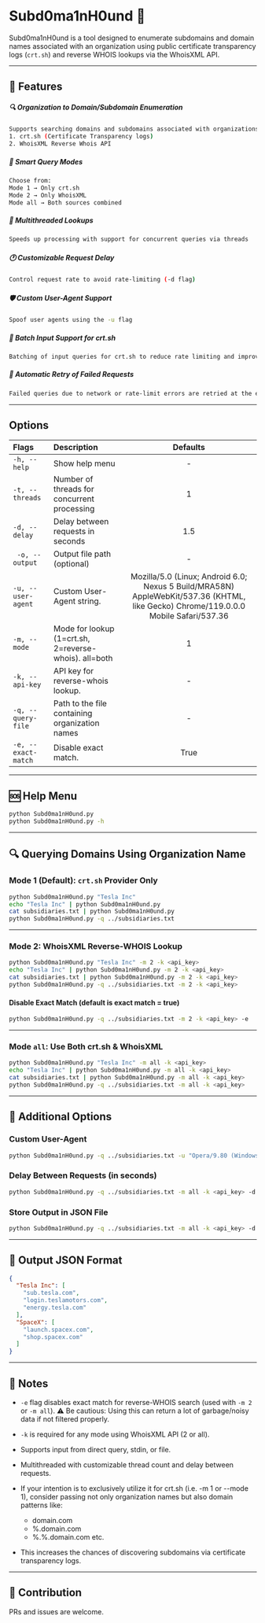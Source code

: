 # Subd0ma1nH0und 🐾

Subd0ma1nH0und is a tool designed to enumerate subdomains and domain names associated with an organization using public certificate transparency logs (`crt.sh`) and reverse WHOIS lookups via the WhoisXML API.

---
## 🚀 Features

##### 🔍 Organization to Domain/Subdomain Enumeration
```bash
Supports searching domains and subdomains associated with organizations using:
1. crt.sh (Certificate Transparency logs)
2. WhoisXML Reverse Whois API
```
##### 🧠 Smart Query Modes
```bash
Choose from:
Mode 1 → Only crt.sh
Mode 2 → Only WhoisXML
Mode all → Both sources combined
```
##### 🧵 Multithreaded Lookups
```bash
Speeds up processing with support for concurrent queries via threads
```
##### 🕐 Customizable Request Delay
```bash
Control request rate to avoid rate-limiting (-d flag)
```
##### 🛡️ Custom User-Agent Support
```bash
Spoof user agents using the -u flag
```
##### 🧾 Batch Input Support for crt.sh
```bash
Batching of input queries for crt.sh to reduce rate limiting and improve efficiency
```
##### 🔁 Automatic Retry of Failed Requests
```bash
Failed queries due to network or rate-limit errors are retried at the end using multithreading.
```
---
## Options
| Flags              | Description | Defaults |
| :---------------- | :------ | :----: |
|`-h, --help  ` |Show help menu   | - |
|`-t, --threads  ` |Number of threads for concurrent processing   | 1 |
|` -d, --delay `  |   Delay between requests in seconds	   | 1.5 |
|` -o, --output`  |  Output file path (optional)	   | - |
|`-u, --user-agent`|Custom User-Agent string.|Mozilla/5.0 (Linux; Android 6.0; Nexus 5 Build/MRA58N) AppleWebKit/537.36 (KHTML, like Gecko) Chrome/119.0.0.0 Mobile Safari/537.36|
|`-m, --mode`|Mode for lookup (1=crt.sh, 2=reverse-whois). all=both|1|
|`-k, --api-key`|API key for reverse-whois lookup.|-|
| `-q, --query-file` |  Path to the file containing organization names| - |
|`-e, --exact-match`|Disable exact match.|True|
---

## 🆘 Help Menu

```bash
python Subd0ma1nH0und.py
python Subd0ma1nH0und.py -h
```

---

## 🔍 Querying Domains Using Organization Name

### Mode 1 (Default): `crt.sh` Provider Only

```bash
python Subd0ma1nH0und.py "Tesla Inc"
echo "Tesla Inc" | python Subd0ma1nH0und.py
cat subsidiaries.txt | python Subd0ma1nH0und.py
python Subd0ma1nH0und.py -q ../subsidiaries.txt
```

---

### Mode 2: WhoisXML Reverse-WHOIS Lookup

```bash
python Subd0ma1nH0und.py "Tesla Inc" -m 2 -k <api_key>
echo "Tesla Inc" | python Subd0ma1nH0und.py -m 2 -k <api_key>
cat subsidiaries.txt | python Subd0ma1nH0und.py -m 2 -k <api_key>
python Subd0ma1nH0und.py -q ../subsidiaries.txt -m 2 -k <api_key>
```

#### Disable Exact Match (default is exact match = true)

```bash
python Subd0ma1nH0und.py -q ../subsidiaries.txt -m 2 -k <api_key> -e
```

---

### Mode `all`: Use Both crt.sh & WhoisXML

```bash
python Subd0ma1nH0und.py "Tesla Inc" -m all -k <api_key>
echo "Tesla Inc" | python Subd0ma1nH0und.py -m all -k <api_key>
cat subsidiaries.txt | python Subd0ma1nH0und.py -m all -k <api_key>
python Subd0ma1nH0und.py -q ../subsidiaries.txt -m all -k <api_key>
```

---

## 🧩 Additional Options

### Custom User-Agent

```bash
python Subd0ma1nH0und.py -q ../subsidiaries.txt -u "Opera/9.80 (Windows NT 5.2; U; ru) Presto/2.6.30 Version/10.61"
```

### Delay Between Requests (in seconds)

```bash
python Subd0ma1nH0und.py -q ../subsidiaries.txt -m all -k <api_key> -d 2
```

### Store Output in JSON File

```bash
python Subd0ma1nH0und.py -q ../subsidiaries.txt -m all -k <api_key> -d 2 -o output.json
```

---

## 🧾 Output JSON Format

```json
{
  "Tesla Inc": [
    "sub.tesla.com",
    "login.teslamotors.com",
    "energy.tesla.com"
  ],
  "SpaceX": [
    "launch.spacex.com",
    "shop.spacex.com"
  ]
}
```

---

## 📌 Notes

- `-e` flag disables exact match for reverse-WHOIS search (used with `-m 2` or `-m all`). ⚠️ Be cautious: Using this can return a lot of garbage/noisy data if not filtered properly.
- `-k` is required for any mode using WhoisXML API (2 or all).
- Supports input from direct query, stdin, or file.
- Multithreaded with customizable thread count and delay between requests.
- If your intention is to exclusively utilize it for crt.sh (i.e. -m 1 or --mode 1), consider passing not only organization names but also domain patterns like:
    * domain.com
    * %.domain.com
    * %.%.domain.com etc.

- This increases the chances of discovering subdomains via certificate transparency logs.

---

## 💬 Contribution

PRs and issues are welcome.
